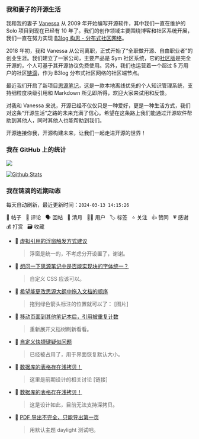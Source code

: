 ### 我和妻子的开源生活

我和我的妻子 [Vanessa](https://github.com/Vanessa219) 从 2009 年开始编写开源软件，其中我们一直在维护的 Solo 项目到现在已经有 10 年了。我们的创作领域主要围绕博客和社区系统开展，我们一直在努力实现 [B3log 构思 - 分布式社区网络](https://ld246.com/article/1546941897596)。

2018 年初，我和 Vanessa 从公司离职，正式开始了“全职做开源、自由职业者”的创业生涯。我们建立了一家公司，主要产品是 Sym 社区系统，它的[社区版](https://github.com/88250/symphony)是完全开源的，个人可基于其开源协议免费使用。另外，我们也运营着一个超过 5 万用户的社区[链滴](https://ld246.com)，作为 B3log 分布式社区网络的社区端节点。

最近我们开启了新项目[思源笔记](https://github.com/siyuan-note/siyuan)，这是一款本地离线优先的个人知识管理系统，支持细粒度块级引用和 Markdown 所见即所得，欢迎大家来试用和反馈。

对我和 Vanessa 来说，开源已经不仅仅只是一种爱好，更是一种生活方式，我们对这条“开源生活”之路的未来充满了信心。希望在这条路上我们能通过开源软件帮助到其他人，同时其他人也能帮助到我们。

开源连接你我，开源构建未来，让我们一起走进开源的世界！

### 我在 GitHub 上的统计

<a title="Hits" target="_blank" href="https://github.com/88250/88250"><img src="https://hits.b3log.org/88250/88250.svg"></a>

[![Github Stats](https://github-readme-stats.vercel.app/api?username=88250&theme=tokyonight&show_icons=true)](https://github.com/88250)

<!--events start -->

### 我在链滴的近期动态

每天自动刷新，最近更新时间：`2024-03-13 14:15:26`

📝 帖子 &nbsp; 💬 评论 &nbsp; 🗣 回帖 &nbsp; 🌙 清月 &nbsp; 👨‍💻 用户 &nbsp; 🏷️ 标签 &nbsp; ⭐️ 关注 &nbsp; 👍 赞同 &nbsp; 💗 感谢 &nbsp; 💰 打赏 &nbsp; 🗃 收藏

* 💬 [虚拟引用的浮窗触发方式建议](https://ld246.com/article/1710298124347/comment/1710300356073#comments)

  > 浮窗是统一的，不考虑分开设置了，谢谢。
* 💬 [想问一下思源笔记中是否能实现块的字体统一？](https://ld246.com/article/1710298202203/comment/1710300318224#comments)

  > 自定义 CSS 应该可以。
* 💬 [希望能更改思源大纲中拖入文档的顺序](https://ld246.com/article/1710299614198/comment/1710300287640#comments)

  > 拖到绿色箭头标注的位置就可以了： [图片]
* 💬 [移动页面到其他笔记本后，引用被重复计数](https://ld246.com/article/1710258955945/comment/1710300190613#comments)

  > 重新展开文档树刷新看看。
* 💬 [自定义快捷键疑似问题](https://ld246.com/article/1710227832539/comment/1710255875150#comments)

  > 已经被占用了，用于界面恢复默认大小。
* 💬 [数据库的表格存在浅拷贝！](https://ld246.com/article/1710251181313/comment/1710254743675#comments)

  > 这里是前期设计的相关讨论 [链接]
* 💬 [数据库的表格存在浅拷贝！](https://ld246.com/article/1710251181313/comment/1710252061490#comments)

  > 这是设计如此，目前无法支持深拷贝。
* 💬 [PDF 导出不完全，只能导出第一页](https://ld246.com/article/1710249430607/comment/1710251768909#comments)

  > 用默认主题 daylight 测试吧。


<!--events end -->

